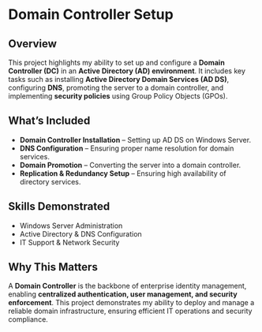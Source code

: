 # Domain Controller Setup  
## Overview  
This project highlights my ability to set up and configure a **Domain Controller (DC)** in an **Active Directory (AD) environment**. It includes key tasks such as installing **Active Directory Domain Services (AD DS)**, configuring **DNS**, promoting the server to a domain controller, and implementing **security policies** using Group Policy Objects (GPOs).  

## What’s Included  
- **Domain Controller Installation** – Setting up AD DS on Windows Server.  
- **DNS Configuration** – Ensuring proper name resolution for domain services.  
- **Domain Promotion** – Converting the server into a domain controller.  
- **Replication & Redundancy Setup** – Ensuring high availability of directory services.  

## Skills Demonstrated  
- Windows Server Administration  
- Active Directory & DNS Configuration  
- IT Support & Network Security  

## Why This Matters  
A **Domain Controller** is the backbone of enterprise identity management, enabling **centralized authentication, user management, and security enforcement**. This project demonstrates my ability to deploy and manage a reliable domain infrastructure, ensuring efficient IT operations and security compliance.  
